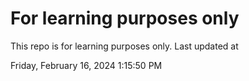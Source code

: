 # For learning purposes only
This repo is for learning purposes only.
Last updated at

Friday, February 16, 2024 1:15:50 PM

